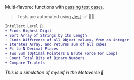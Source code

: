 
 Multi-flavored functions with [passing test cases](https://github.com/austinxduong/object-oriented-programming/actions). 
 
 >Tests are automated using [Jest](https://jestjs.io/). ✅ 🧪🔬

 ```diff
 Intellect Level 🧠
 + Finds Highest Digit
 + Sort Array of Strings by its Length
 + Finds Difference of all Object values, from an integer
 + Iterates Array, and returns sum of all cubes
 + Pi to N Decimal Places
 + Two Sum (Optimal Pointers & Brute Force For Loop)
 + Count Total Bits of Binary Numbers
 + Compare Triplets
 ```
<em>This is a simulation of myself in the Metaverse 🧬 </em>
